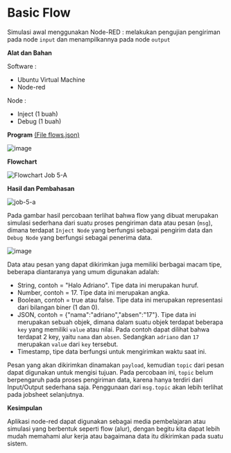 # Basic Flow
Simulasi awal menggunakan Node-RED : melakukan pengujian pengiriman pada node `input` dan menampilkannya pada node `output`

**Alat dan Bahan**

Software :

- Ubuntu Virtual Machine
- Node-red

Node :

- Inject (1 buah)
- Debug (1 buah)

**Program** <a href="https://github.com/cakjung/Jobsheet-Embedded/blob/main/Jobsheet%205/A%20(Basic%20Flow)/flows%20(Job%205-A).json">(File flows.json)</a>

![image](https://github.com/cakjung/Jobsheet-Embedded/assets/128274951/a07741c5-707b-4588-bf9f-f6d1d3c45e24)

**Flowchart**

![Flowchart Job 5-A](https://github.com/cakjung/Jobsheet-Embedded/assets/128274951/789f49dc-6d58-4344-a9ed-2df6101a68d9)

**Hasil dan Pembahasan**

![job-5-a](https://github.com/cakjung/Jobsheet-Embedded/assets/128274951/0820c8ca-b93e-40af-a2eb-733d6ec3303f)

Pada gambar hasil percobaan terlihat bahwa flow yang dibuat merupakan simulasi sederhana dari suatu proses pengiriman data atau pesan (`msg`), dimana terdapat `Inject Node` yang berfungsi sebagai pengirim data dan `Debug Node` yang berfungsi sebagai penerima data. 

![image](https://github.com/cakjung/Jobsheet-Embedded/assets/128274951/fd014d16-a9cd-4fb8-a112-760c83c78442)

Data atau pesan yang dapat dikirimkan juga memiliki berbagai macam tipe, beberapa diantaranya yang umum digunakan adalah:
- String, contoh = "Halo Adriano". Tipe data ini merupakan huruf.
- Number, contoh = 17. Tipe data ini merupakan angka.
- Boolean, contoh = true atau false. Tipe data ini merupakan representasi dari bilangan biner (1 dan 0).
- JSON, contoh = {"nama":"adriano","absen":"17"}. Tipe data ini merupakan sebuah objek, dimana dalam suatu objek terdapat beberapa `key` yang memiliki `value` atau nilai. Pada contoh dapat dilihat bahwa terdapat 2 key, yaitu `nama` dan `absen`. Sedangkan `adriano` dan `17` merupakan `value` dari `key` tersebut.
- Timestamp, tipe data berfungsi untuk mengirimkan waktu saat ini.

Pesan yang akan dikirimkan dinamakan `payload`, kemudian `topic` dari pesan dapat digunakan untuk mengisi tujuan. Pada percobaan ini, `topic` belum berpengaruh pada proses pengiriman data, karena hanya terdiri dari Input/Output sederhana saja. Penggunaan dari `msg.topic` akan lebih terlihat pada jobsheet selanjutnya.

**Kesimpulan**

Aplikasi node-red dapat digunakan sebagai media pembelajaran atau simulasi yang berbentuk seperti flow (alur), dengan begitu kita dapat lebih mudah memahami alur kerja atau bagaimana data itu dikirimkan pada suatu sistem.
